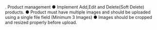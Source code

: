 . Product management 
● Implement Add,Edit and Delete(Soft Delete) products. 
● Product must have multiple images and should be uploaded using a single 
file field (Minimum 3 Images) 
● Images should be cropped and resized properly before upload. 
